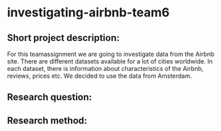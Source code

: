 # investigating-airbnb-team6

## Short project description: 
For this teamassignment we are going to investigate data from the Airbnb site. There are different datasets available for a lot of cities worldwide. In each dataset, there is information about characteristics of the Airbnb, reviews, prices etc. We decided to use the data from Amsterdam. 

## Research question: 

## Research method:




